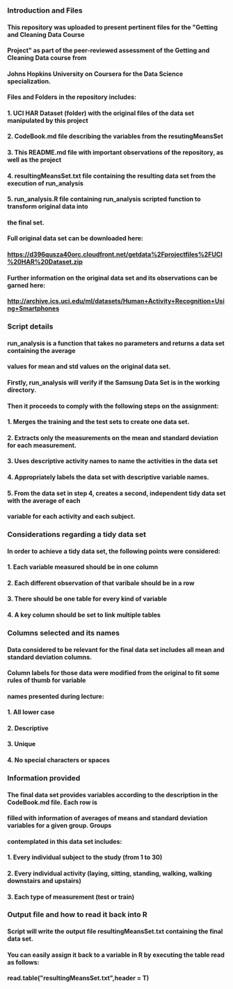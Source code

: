 ### Introduction and Files
#### This repository was uploaded to present pertinent files for the "Getting and Cleaning Data Course 
#### Project" as part of the peer-reviewed assessment of the Getting and Cleaning Data course from
#### Johns Hopkins University on Coursera for the Data Science specialization. 
#### Files and Folders in the repository includes:
#### 1. UCI HAR Dataset (folder) with the original files of the data set manipulated by this project
#### 2. CodeBook.md file describing the variables from the resutingMeansSet
#### 3. This README.md file with important observations of the repository, as well as the project
#### 4. resultingMeansSet.txt file containing the resulting data set from the execution of run_analysis
#### 5. run_analysis.R file containing run_analysis scripted function to transform original data into
#### the final set.
#### Full original data set can be downloaded here:
#### https://d396qusza40orc.cloudfront.net/getdata%2Fprojectfiles%2FUCI%20HAR%20Dataset.zip
#### Further information on the original data set and its observations can be garned here:
#### http://archive.ics.uci.edu/ml/datasets/Human+Activity+Recognition+Using+Smartphones

### Script details
#### run_analysis is a function that takes no parameters and returns a data set containing the average
#### values for mean and std values on the original data set.

#### Firstly, run_analysis will verify if the Samsung Data Set is in the working directory.
#### Then it proceeds to comply with the following steps on the assignment:
#### 1. Merges the training and the test sets to create one data set.
#### 2. Extracts only the measurements on the mean and standard deviation for each measurement.
#### 3. Uses descriptive activity names to name the activities in the data set
#### 4. Appropriately labels the data set with descriptive variable names.
#### 5. From the data set in step 4, creates a second, independent tidy data set with the average of each 
#### variable for each activity and each subject.

### Considerations regarding a tidy data set
#### In order to achieve a tidy data set, the following points were considered:
#### 1. Each variable measured should be in one column
#### 2. Each different observation of that varibale should be in a row
#### 3. There should be one table for every kind of variable
#### 4. A key column should be set to link multiple tables

### Columns selected and its names
#### Data considered to be relevant for the final data set includes all mean and standard deviation columns.
#### Column labels for those data were modified from the original to fit some rules of thumb for variable
#### names presented during lecture:
#### 1. All lower case
#### 2. Descriptive
#### 3. Unique
#### 4. No special characters or spaces

### Information provided
#### The final data set provides variables according to the description in the CodeBook.md file. Each row is
#### filled with information of averages of means and standard deviation variables for a given group. Groups
#### contemplated in this data set includes:
#### 1. Every individual subject to the study (from 1 to 30)
#### 2. Every individual activity (laying, sitting, standing, walking, walking downstairs and upstairs)
#### 3. Each type of measurement (test or train)

### Output file and how to read it back into R
#### Script will write the output file resultingMeansSet.txt containing the final data set.
#### You can easily assign it back to a variable in R by executing the table read as follows: 
#### read.table("resultingMeansSet.txt",header = T)
